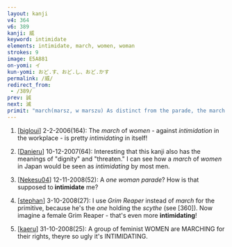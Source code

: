 ```yaml
---
layout: kanji
v4: 364
v6: 389
kanji: 威
keyword: intimidate
elements: intimidate, march, women, woman
strokes: 9
image: E5A881
on-yomi: イ
kun-yomi: おど.す、おど.し、おど.かす
permalink: /威/
redirect_from:
 - /389/
prev: 誠
next: 滅
primit: "march(marsz, w marszu) As distinct from the parade, the march points to a formal demonstration, whose emotions are generally a far cry from the happy spirit of the parade. The inclusion of the one gives the sense of the singlemindedness and unity of the group joined in the march. As was the case with parade, the primitive inside the enclosure indicates who or what is marching. [6]"
---
```


1) [<a href="http://kanji.koohii.com/profile/bigloui">bigloui</a>] 2-2-2006(164): The <em>march</em> of <em>women</em> - against <em>intimidation</em> in the workplace - is pretty <em>intimidating</em> in itself!

2) [<a href="http://kanji.koohii.com/profile/Danieru">Danieru</a>] 10-12-2007(64): Interesting that this kanji also has the meanings of &quot;dignity&quot; and &quot;threaten.&quot; I can see how a <em>march</em> of <em>women</em> in Japan would be seen as <em>intimidating</em> by most men.

3) [<a href="http://kanji.koohii.com/profile/Nekesu04">Nekesu04</a>] 12-11-2008(52): A <em>one woman</em> <em>parade</em>? How is that supposed to<strong> intimidate</strong> me?

4) [<a href="http://kanji.koohii.com/profile/stephan">stephan</a>] 3-10-2008(27): I use <em>Grim Reaper</em> instead of <em>march</em> for the primitive, because he&#039;s the <em>one</em> holding the <em>scythe</em> (see [360]). Now imagine a female Grim Reaper - that&#039;s even more <strong>intimidating</strong>!

5) [<a href="http://kanji.koohii.com/profile/kaeru">kaeru</a>] 31-10-2008(25): A group of feminist WOMEN are MARCHING for their rights, theyre so ugly it&#039;s INTIMIDATING.

